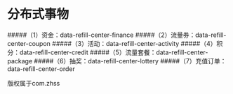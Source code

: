 # 分布式事物
#####（1）资金：data-refill-center-finance
#####（2）流量券：data-refill-center-coupon
#####（3）活动：data-refill-center-activity
#####（4）积分：data-refill-center-credit
#####（5）流量套餐：data-refill-center-package
#####（6）抽奖：data-refill-center-lottery
#####（7）充值订单：data-refill-center-order

版权属于com.zhss